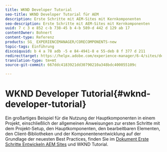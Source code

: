 ```yaml
---
title: WKND Developer Tutorial
seo-title: WKND Developer Tutorial für AEM
description: Erste Schritte mit AEM-Sites mit Kernkomponenten
seo-description: Erste Schritte mit AEM-Sites mit Kernkomponenten
uuid: 7 c 3 e 852 c-b 738-45 b 4-b 589-d 442 d 129 ab 17
contentOwner: Bohnert
content-type: Referenz
products: SG_ EXPERIENCEMANAGER/CORECOMPONENTS-new
topic-tags: Einführung
discoiquuid: b 4 a 78 adb -5 e 84-4941-8 e 55-deb 8 f 377 d 211
redirecttarget: https://helpx.adobe.com/experience-manager/6-4/sites/developing/using/getting-started.html
translation-type: tm+mt
source-git-commit: 667ddc4183921dd30790210a348bdc400055109c

---
```



# WKND Developer Tutorial{#wknd-developer-tutorial}

Ein großartiges Beispiel für die Nutzung der Hauptkomponenten in einem Projekt, einschließlich der allgemeinen Anweisungen zur ersten Schritte mit dem Projekt-Setup, den Hauptkomponenten, den bearbeitbaren Elementen, den Client-Bibliotheken und der Komponentenentwicklung auf der Grundlage der neuesten Best Practices, finden Sie im [Dokument Erste Schritte Entwickeln AEM Sites](https://docs.adobe.com/content/help/en/experience-manager-learn/getting-started-wknd-tutorial-develop/overview.html) und WKND Tutorial.
